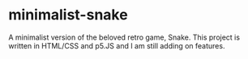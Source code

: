 # minimalist-snake
A minimalist version of the beloved retro game, Snake. This project is written in HTML/CSS and p5.JS and I am still adding on features. 
